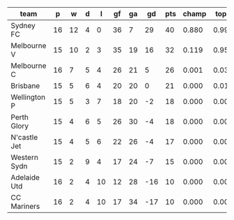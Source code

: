 |     team     | p  | w  | d | l  | gf | ga | gd  | pts | champ | top2  | top3  | top4  |  5-7  | bot4  | bot3  | bot2  |
|--------------|----|----|---|----|----|----|-----|-----|-------|-------|-------|-------|-------|-------|-------|-------|
| Sydney FC    | 16 | 12 | 4 |  0 | 36 |  7 |  29 |  40 | 0.880 | 0.999 | 1.000 | 1.000 | 0.000 | 0.000 | 0.000 | 0.000|
| Melbourne V  | 15 | 10 | 2 |  3 | 35 | 19 |  16 |  32 | 0.119 | 0.956 | 0.995 | 0.999 | 0.001 | 0.000 | 0.000 | 0.000|
| Melbourne C  | 16 |  7 | 5 |  4 | 26 | 21 |   5 |  26 | 0.001 | 0.032 | 0.548 | 0.808 | 0.185 | 0.031 | 0.007 | 0.000|
| Brisbane     | 15 |  5 | 6 |  4 | 20 | 20 |   0 |  21 | 0.000 | 0.010 | 0.241 | 0.530 | 0.422 | 0.136 | 0.048 | 0.008|
| Wellington P | 15 |  5 | 3 |  7 | 18 | 20 |  -2 |  18 | 0.000 | 0.001 | 0.061 | 0.186 | 0.599 | 0.417 | 0.216 | 0.045|
| Perth Glory  | 15 |  4 | 6 |  5 | 26 | 30 |  -4 |  18 | 0.000 | 0.002 | 0.092 | 0.255 | 0.595 | 0.325 | 0.150 | 0.034|
| N'castle Jet | 15 |  4 | 5 |  6 | 22 | 26 |  -4 |  17 | 0.000 | 0.000 | 0.043 | 0.142 | 0.590 | 0.493 | 0.268 | 0.079|
| Western Sydn | 15 |  2 | 9 |  4 | 17 | 24 |  -7 |  15 | 0.000 | 0.000 | 0.021 | 0.079 | 0.512 | 0.628 | 0.409 | 0.134|
| Adelaide Utd | 16 |  2 | 4 | 10 | 12 | 28 | -16 |  10 | 0.000 | 0.000 | 0.000 | 0.001 | 0.058 | 0.982 | 0.941 | 0.826|
| CC Mariners  | 16 |  2 | 4 | 10 | 17 | 34 | -17 |  10 | 0.000 | 0.000 | 0.000 | 0.001 | 0.040 | 0.989 | 0.960 | 0.874|
